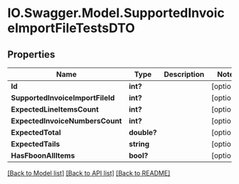 # IO.Swagger.Model.SupportedInvoiceImportFileTestsDTO
## Properties

Name | Type | Description | Notes
------------ | ------------- | ------------- | -------------
**Id** | **int?** |  | [optional] 
**SupportedInvoiceImportFileId** | **int?** |  | [optional] 
**ExpectedLineItemsCount** | **int?** |  | [optional] 
**ExpectedInvoiceNumbersCount** | **int?** |  | [optional] 
**ExpectedTotal** | **double?** |  | [optional] 
**ExpectedTails** | **string** |  | [optional] 
**HasFboonAllItems** | **bool?** |  | [optional] 

[[Back to Model list]](../README.md#documentation-for-models) [[Back to API list]](../README.md#documentation-for-api-endpoints) [[Back to README]](../README.md)

